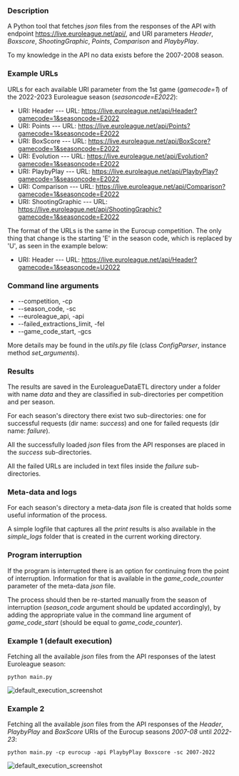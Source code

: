### Description

A Python tool that fetches _json_ files from the responses of the API with endpoint https://live.euroleague.net/api/, 
and URI parameters _Header_, _Boxscore_, _ShootingGraphic_, _Points_, _Comparison_ and _PlaybyPlay_.

To my knowledge in the API no data exists before the 2007-2008 season.

### Example URLs
URLs for each available URI parameter from the 1st game (_gamecode=1_) of the 2022-2023 Euroleague season (_seasoncode=E2022_):

* URI: Header           ---  URL: https://live.euroleague.net/api/Header?gamecode=1&seasoncode=E2022
* URI: Points           ---  URL: https://live.euroleague.net/api/Points?gamecode=1&seasoncode=E2022
* URI: BoxScore         ---  URL: https://live.euroleague.net/api/BoxScore?gamecode=1&seasoncode=E2022
* URI: Evolution        ---  URL: https://live.euroleague.net/api/Evolution?gamecode=1&seasoncode=E2022
* URI: PlaybyPlay       ---  URL: https://live.euroleague.net/api/PlaybyPlay?gamecode=1&seasoncode=E2022
* URI: Comparison       ---  URL: https://live.euroleague.net/api/Comparison?gamecode=1&seasoncode=E2022
* URI: ShootingGraphic  ---  URL: https://live.euroleague.net/api/ShootingGraphic?gamecode=1&seasoncode=E2022

The format of the URLs is the same in the Eurocup competition. The only thing that change is the starting 'E' in the season code, which is replaced by 'U', as seen in the example below:

* URI: Header           ---  URL: https://live.euroleague.net/api/Header?gamecode=1&seasoncode=U2022

### Command line arguments
* --competition, -cp
* --season_code, -sc
* --euroleague_api, -api
* --failed_extractions_limit, -fel
* --game_code_start, -gcs

More details may be found in the _utils.py_ file (class _ConfigParser_, instance method _set_arguments_).
  
### Results

The results are saved in the EuroleagueDataETL directory under a folder with name _data_ 
and they are classified in sub-directories per competition and per season.

For each season's directory there exist two sub-directories: one for successful requests (dir name: _success_) and one for failed requests (dir name: _failure_).

All the successfully loaded _json_ files from the API responses are placed in the _success_ sub-directories.

All the failed URLs are included in text files inside the _failure_ sub-directories.

### Meta-data and logs

For each season's directory a meta-data _json_ file is created that holds some useful information of the process.

A simple logfile that captures all the _print_ results is also available in the _simple_logs_ folder that is created in the current working directory.

### Program interruption

If the program is interrupted there is an option for continuing from the point of interruption.
Information for that is available in the _game_code_counter_ parameter of the meta-data _json_ file. 

The process should then be re-started manually from the season of interruption (_season_code_ argument should be updated accordingly), by adding the appropriate value in the command line argument of _game_code_start_ (should be equal to _game_code_counter_).

### Example 1 (default execution)

Fetching all the available _json_ files from the API responses of the latest Euroleague season: 

```python main.py```

![default_execution_screenshot](https://github.com/bsamot10/EuroleagueDataETL/blob/main/docs/images/api_requests_example_1.png)

### Example 2

Fetching all the available _json_ files from the API responses of the _Header_, _PlaybyPlay_ and _BoxScore_ URIs of the Eurocup seasons _2007-08_ until _2022-23_: 

```python main.py -cp eurocup -api PlaybyPlay Boxscore -sc 2007-2022```

![default_execution_screenshot](https://github.com/bsamot10/EuroleagueDataETL/blob/main/docs/images/api_requests_example_2.png)
